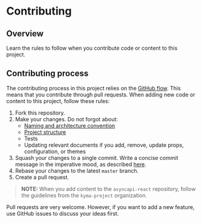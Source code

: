 # Contributing

## Overview

Learn the rules to follow when you contribute code or content to this project.

## Contributing process

The contributing process in this project relies on the [GitHub flow](https://guides.github.com/introduction/flow/index.html). This means that you contribute through pull requests. When adding new code or content to this project, follow these rules:

1. Fork this repository.
2. Make your changes. Do not forgot about:
   - [Naming and architecture convention](./DEVELOPMENT.md#naming--architecture-convention)
   - [Project structure](./development-guide.md/#project-structure)
   - Tests
   - Updating relevant documents if you add, remove, update props, configuration, or themes
3. Squash your changes to a single commit. Write a concise commit message in the imperative mood, as described [here](https://chris.beams.io/posts/git-commit/).
4. Rebase your changes to the latest `master` branch.
5. Create a pull request.

> **NOTE:** When you add content to the `asyncapi-react` repository, follow the guidelines from the `kyma-project` organization.

Pull requests are very welcome. However, if you want to add a new feature, use GitHub issues to discuss your ideas first.
